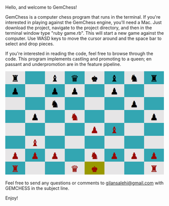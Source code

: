 Hello, and welcome to GemChess!

GemChess is a computer chess program that runs in the terminal.  If you're
interested in playing against the GemChess engine, you'll need a Mac.  Just
download the project, navigate to the project directory, and then in the
terminal window type "ruby game.rb".  This will start a new game against the
computer.  Use WASD keys to move the cursor around and the space bar to select
and drop pieces.

If you're interested in reading the code, feel free to browse through the
code.  This program implements castling and promoting to a queen; en passant
and underpromotion are in the feature pipeline.

![alt tag](./images/gemchess.png)

Feel free to send any questions or comments to gilansalehi@gmail.com with
GEMCHESS in the subject line.

Enjoy!
